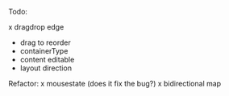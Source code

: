 Todo:

x dragdrop edge
- drag to reorder
- containerType
- content editable
- layout direction

Refactor:
x mousestate (does it fix the bug?)
x bidirectional map